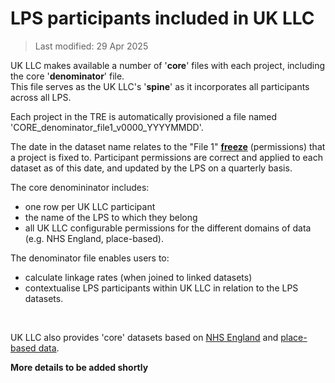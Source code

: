 # LPS participants included in UK LLC

>Last modified: 29 Apr 2025

UK LLC makes available a number of '**core**' files with each project, including the core '**denominator**' file.  
This file serves as the UK LLC's '**spine**' as it incorporates all participants across all LPS.

Each project in the TRE is automatically provisioned a file named 'CORE_denominator_file1_v0000_YYYYMMDD'.  

The date in the dataset name relates to the "File 1" [**freeze**](../../database/Sample/UKLLC_sample.md) (permissions) that a project is fixed to. Participant permissions are correct and applied to each dataset as of this date, and updated by the LPS on a quarterly basis. 

The core denomininator includes:
* one row per UK LLC participant 
* the name of the LPS to which they belong
* all UK LLC configurable permissions for the different domains of data (e.g. NHS England, place-based). 


The denominator file enables users to:
* calculate linkage rates (when joined to linked datasets)
* contextualise LPS participants within UK LLC in relation to the LPS datasets. 
<br>

UK LLC also provides 'core' datasets based on [NHS England](../../linked_health_data/NHS_England/Core%20datasets/core_NHSE_summary.md) and [place-based data](../../linked_geo_data/datasets/Core/core_place_based.md).


**More details to be added shortly**